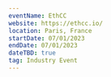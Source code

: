 ```yaml
---
eventName: EthCC
website: https://ethcc.io/
location: Paris, France
startDate: 07/01/2023
endDate: 07/01/2023
dateTBD: true
tag: Industry Event
---
```

